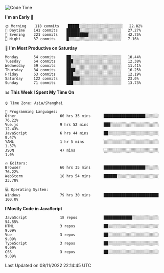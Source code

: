 <!--START_SECTION:waka-->
![Code Time](http://img.shields.io/badge/Code%20Time-1%2C474%20hrs%2039%20mins-blue)

**I'm an Early 🐤** 

```text
🌞 Morning    118 commits    █████░░░░░░░░░░░░░░░░░░░░   22.82% 
🌆 Daytime    141 commits    ██████░░░░░░░░░░░░░░░░░░░   27.27% 
🌃 Evening    221 commits    ██████████░░░░░░░░░░░░░░░   42.75% 
🌙 Night      37 commits     █░░░░░░░░░░░░░░░░░░░░░░░░   7.16%

```
📅 **I'm Most Productive on Saturday** 

```text
Monday       54 commits     ██░░░░░░░░░░░░░░░░░░░░░░░   10.44% 
Tuesday      64 commits     ███░░░░░░░░░░░░░░░░░░░░░░   12.38% 
Wednesday    59 commits     ██░░░░░░░░░░░░░░░░░░░░░░░   11.41% 
Thursday     84 commits     ████░░░░░░░░░░░░░░░░░░░░░   16.25% 
Friday       63 commits     ███░░░░░░░░░░░░░░░░░░░░░░   12.19% 
Saturday     122 commits    ██████░░░░░░░░░░░░░░░░░░░   23.6% 
Sunday       71 commits     ███░░░░░░░░░░░░░░░░░░░░░░   13.73%

```


📊 **This Week I Spent My Time On** 

```text
⌚︎ Time Zone: Asia/Shanghai

💬 Programming Languages: 
Other                    60 hrs 35 mins      ███████████████████░░░░░░   76.22% 
Vue.js                   9 hrs 52 mins       ███░░░░░░░░░░░░░░░░░░░░░░   12.43% 
JavaScript               6 hrs 44 mins       ██░░░░░░░░░░░░░░░░░░░░░░░   8.47% 
YAML                     1 hr 5 mins         ░░░░░░░░░░░░░░░░░░░░░░░░░   1.37% 
JSON                     47 mins             ░░░░░░░░░░░░░░░░░░░░░░░░░   1.0%

🔥 Editors: 
Browser                  60 hrs 35 mins      ███████████████████░░░░░░   76.22% 
WebStorm                 18 hrs 54 mins      ██████░░░░░░░░░░░░░░░░░░░   23.78%

💻 Operating System: 
Windows                  79 hrs 30 mins      █████████████████████████   100.0%

```

**I Mostly Code in JavaScript** 

```text
JavaScript               18 repos            █████████████░░░░░░░░░░░░   54.55% 
HTML                     3 repos             ██░░░░░░░░░░░░░░░░░░░░░░░   9.09% 
Vue                      3 repos             ██░░░░░░░░░░░░░░░░░░░░░░░   9.09% 
TypeScript               3 repos             ██░░░░░░░░░░░░░░░░░░░░░░░   9.09% 
CSS                      3 repos             ██░░░░░░░░░░░░░░░░░░░░░░░   9.09%

```



 Last Updated on 08/11/2022 22:14:45 UTC
<!--END_SECTION:waka-->

<!--
**likaiqiang/likaiqiang** is a ✨ _special_ ✨ repository because its `README.md` (this file) appears on your GitHub profile.

Here are some ideas to get you started:

- 🔭 I’m currently working on ...
- 🌱 I’m currently learning ...
- 👯 I’m looking to collaborate on ...
- 🤔 I’m looking for help with ...
- 💬 Ask me about ...
- 📫 How to reach me: ...
- 😄 Pronouns: ...
- ⚡ Fun fact: ...
-->
